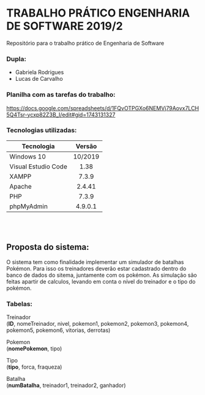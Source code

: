 # TRABALHO PRÁTICO ENGENHARIA DE SOFTWARE 2019/2
Repositório para o trabalho prático de Engenharia de Software

### Dupla:
- Gabriela Rodrigues
- Lucas de Carvalho

### Planilha com as tarefas do trabalho:
https://docs.google.com/spreadsheets/d/1FQvOTPGXo6NEMVj79Aovx7LCH5Q4Tsr-ycxp82Z3B_I/edit#gid=1743131327


### Tecnologias utilizadas:

Tecnologia     |     Versão
---------------|:-------------:
Windows 10 | 10/2019
Visual Estudio Code | 1.38
XAMPP | 7.3.9
Apache | 2.4.41
PHP | 7.3.9
phpMyAdmin | 4.9.0.1


<br><br>

## Proposta do sistema:
O sistema tem como finalidade implementar um simulador de batalhas Pokémon. Para isso os treinadores deverão estar cadastrado dentro do banco de dados do sitema, juntamente com os pokémon. As simulação são feitas apartir de calculos, levando em conta o nível do treinador e o tipo do pokémon.

### Tabelas:
Treinador <br>
(__ID__, nomeTreinador, nivel, pokemon1, pokemon2, pokemon3, pokemon4, pokemon5, pokemon6, vitorias, derrotas)

Pokemon <br>
(__nomePokemon__, tipo)

Tipo <br>
(__tipo__, forca, fraqueza)

Batalha <br>
(__numBatalha__, treinador1, treinador2, ganhador)

